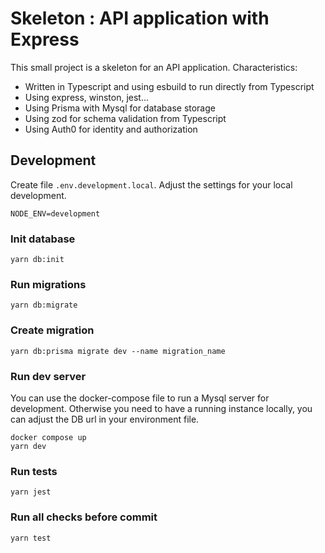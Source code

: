 # Skeleton : API application with Express

This small project is a skeleton for an API application. Characteristics:

- Written in Typescript and using esbuild to run directly from Typescript
- Using express, winston, jest...
- Using Prisma with Mysql for database storage
- Using zod for schema validation from Typescript
- Using Auth0 for identity and authorization

## Development

Create file `.env.development.local`. Adjust the settings for your local development.

```
NODE_ENV=development
```

### Init database

```command
yarn db:init
```

### Run migrations

```command
yarn db:migrate
```

### Create migration

```command
yarn db:prisma migrate dev --name migration_name
```

### Run dev server

You can use the docker-compose file to run a Mysql server for development. Otherwise you need to have a running instance
locally, you can adjust the DB url in your environment file.

```command
docker compose up
yarn dev
```

### Run tests

```command
yarn jest
```

### Run all checks before commit

```command
yarn test
```
